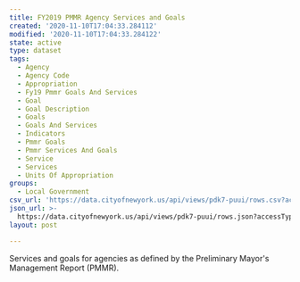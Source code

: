 ```yaml
---
title: FY2019 PMMR Agency Services and Goals
created: '2020-11-10T17:04:33.284112'
modified: '2020-11-10T17:04:33.284122'
state: active
type: dataset
tags:
  - Agency
  - Agency Code
  - Appropriation
  - Fy19 Pmmr Goals And Services
  - Goal
  - Goal Description
  - Goals
  - Goals And Services
  - Indicators
  - Pmmr Goals
  - Pmmr Services And Goals
  - Service
  - Services
  - Units Of Appropriation
groups:
  - Local Government
csv_url: 'https://data.cityofnewyork.us/api/views/pdk7-puui/rows.csv?accessType=DOWNLOAD'
json_url: >-
  https://data.cityofnewyork.us/api/views/pdk7-puui/rows.json?accessType=DOWNLOAD
layout: post

---
```

Services and goals for agencies as defined by the Preliminary Mayor's Management Report (PMMR).

